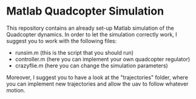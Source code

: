 # Matlab Quadcopter Simulation

This repository contains an already set-up Matlab simulation of the Quadcopter dynamics.
In order to let the simulation correctly work, I suggest you to work with the following files:
* runsim.m (this is the script that you should run)
* controller.m (here you can implement your own quadcopter regulator)
* crazyflie.m (here you can change the simulation parameters)

Moreover, I suggest you to have a look at the "trajectories" folder, where you can implement new trajectories and allow the uav to follow whatever motion.